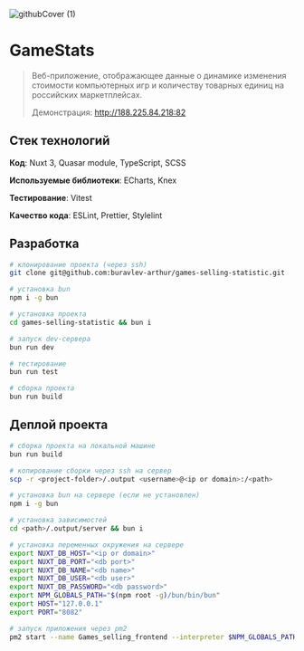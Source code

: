 ![githubCover (1)](https://github.com/buravlev-arthur/games-selling-statistic/assets/14940878/3db1daf8-24bb-46fb-85c9-02f4fd98992a)

# GameStats

> Веб-приложение, отображающее данные о динамике изменения стоимости компьютерных игр и количеству товарных единиц на российских маркетплейсах.
>
> Демонстрация: <http://188.225.84.218:82>

## Стек технологий

**Код**: Nuxt 3, Quasar module, TypeScript, SCSS

**Используемые библиотеки**: ECharts, Knex

**Тестирование**: Vitest

**Качество кода**: ESLint, Prettier, Stylelint

## Разработка

```bash
# клонирование проекта (через ssh)
git clone git@github.com:buravlev-arthur/games-selling-statistic.git

# установка bun
npm i -g bun

# установка проекта
cd games-selling-statistic && bun i

# запуск dev-сервера
bun run dev

# тестирование
bun run test

# сборка проекта
bun run build
```

## Деплой проекта

```bash
# сборка проекта на локальной машине
bun run build

# копирование сборки через ssh на сервер
scp -r <project-folder>/.output <username>@<ip or domain>:/<path>

# установка bun на сервере (если не установлен)
npm i -g bun

# установка зависимостей
cd <path>/.output/server && bun i

# установка переменных окружения на сервере
export NUXT_DB_HOST="<ip or domain>"
export NUXT_DB_PORT="<db port>"
export NUXT_DB_NAME="<db name>"
export NUXT_DB_USER="<db user>"
export NUXT_DB_PASSWORD="<db password>"
export NPM_GLOBALS_PATH="$(npm root -g)/bun/bin/bun"
export HOST="127.0.0.1"
export PORT="8082"

# запуск приложения через pm2
pm2 start --name Games_selling_frontend --interpreter $NPM_GLOBALS_PATH <path>/.output/server/index.mjs
```
